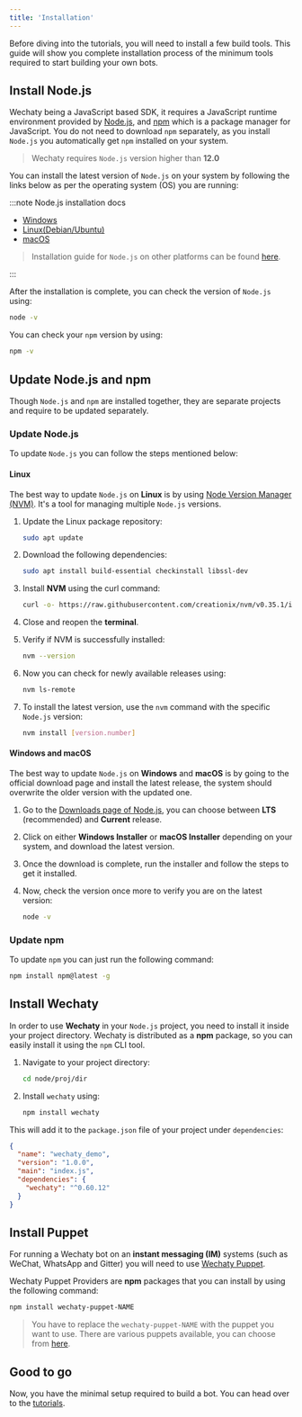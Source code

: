 ```yaml
---
title: 'Installation'
---
```


Before diving into the tutorials, you will need to install a few build tools. This guide will show you complete installation process of the minimum tools required to start building your own bots.

## Install Node.js

Wechaty being a JavaScript based SDK, it requires a JavaScript runtime environment provided by [Node.js](https://nodejs.org/), and [npm](https://www.npmjs.com/) which is a package manager for JavaScript. You do not need to download `npm` separately, as you install `Node.js` you automatically get `npm` installed on your system.

> Wechaty requires `Node.js` version higher than **12.0**

You can install the latest version of `Node.js` on your system by following the links below as per the operating system (OS) you are running:

:::note Node.js installation docs

* [Windows](https://nodejs.org/en/download/package-manager/#windows)
* [Linux\(Debian/Ubuntu\)](https://nodejs.org/en/download/package-manager/#debian-and-ubuntu-based-linux-distributions)
* [macOS](https://nodejs.org/en/download/package-manager/#macos)

> Installation guide for `Node.js` on other platforms can be found [here](https://nodejs.org/en/download/package-manager/).

:::

After the installation is complete, you can check the version of `Node.js` using:

```sh
node -v
```

You can check your `npm` version by using:

```sh
npm -v
```

## Update Node.js and npm

Though `Node.js` and `npm` are installed together, they are separate projects and require to be updated separately.

### Update Node.js

To update `Node.js` you can follow the steps mentioned below:

#### Linux

The best way to update `Node.js` on **Linux** is by using [Node Version Manager (NVM)](https://github.com/nvm-sh/nvm). It's a tool for managing multiple `Node.js` versions.

1. Update the Linux package repository:

    ```sh
    sudo apt update
    ```

2. Download the following dependencies:

    ```sh
    sudo apt install build-essential checkinstall libssl-dev
    ```

3. Install **NVM** using the curl command:

    ```sh
    curl -o- https://raw.githubusercontent.com/creationix/nvm/v0.35.1/install.sh | bash
    ```

4. Close and reopen the **terminal**.

5. Verify if NVM is successfully installed:

    ```sh
    nvm --version
    ```

6. Now you can check for newly available releases using:

    ```sh
    nvm ls-remote
    ```

7. To install the latest version, use the `nvm` command with the specific `Node.js` version:

    ```sh
    nvm install [version.number]
    ```

#### Windows and macOS

The best way to update `Node.js` on **Windows** and **macOS** is by going to the official download page and install the latest release, the system should overwrite the older version with the updated one.

1. Go to the [Downloads page of Node.js](https://nodejs.org/en/download/), you can choose between **LTS** (recommended) and **Current** release.

2. Click on either **Windows Installer** or **macOS Installer** depending on your system, and download the latest version.

3. Once the download is complete, run the installer and follow the steps to get it installed.

4. Now, check the version once more to verify you are on the latest version:

   ```sh
   node -v
   ```

### Update npm

To update `npm` you can just run the following command:

```sh
npm install npm@latest -g
```

## Install Wechaty

In order to use **Wechaty** in your `Node.js` project, you need to install it inside your project directory. Wechaty is distributed as a **npm** package, so you can easily install it using the `npm` CLI tool.

1. Navigate to your project directory:

   ```sh
   cd node/proj/dir
   ```

2. Install `wechaty` using:

   ```sh
   npm install wechaty
   ```

This will add it to the `package.json` file of your project under `dependencies`:

```json
{
  "name": "wechaty_demo",
  "version": "1.0.0",
  "main": "index.js",
  "dependencies": {
    "wechaty": "^0.60.12"
  }
}
```

## Install Puppet

For running a Wechaty bot on an **instant messaging (IM)** systems (such as WeChat, WhatsApp and Gitter) you will need to use [Wechaty Puppet](https://github.com/wechaty/wechaty-puppet).

Wechaty Puppet Providers are **npm** packages that you can install by using the following command:

```sh
npm install wechaty-puppet-NAME
```

> You have to replace the `wechaty-puppet-NAME` with the puppet you want to use. There are various puppets available, you can choose from [here](./puppet-providers/overview.mdx).

## Good to go

Now, you have the minimal setup required to build a bot. You can head over to the [tutorials](./../getting-started/hard-way.mdx).
